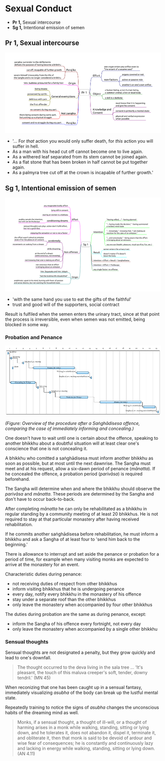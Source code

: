 # Sexual Conduct

- **Pr 1,** Sexual intercourse
- **Sg 1,** Intentional emission of semen

## Pr 1, Sexual intercourse

![Pr-1](./includes/mindmaps/pr-1.png)

- '... For *that* action you would only suffer death, for *this* action you will suffer in hell.
- As a man with his head cut off cannot become one to live again.
- As a withered leaf separated from its stem cannot be joined again.
- As a flat stone that has been broken in half cannot be put together again.
- As a palmyra tree cut off at the crown is incapable of further growth.'

<!-- latex
\clearpage
-->

## Sg 1, Intentional emission of semen

![Sg-1](./includes/mindmaps/sg-1.png)

- 'with the same hand you use to eat the gifts of the faithful'
- trust and good will of the supporters, social contract

Result is fulfiled when the semen enters the urinary tract, since at that point the process is irreversible, even when semen was not emitted, being blocked in some way.

### Probation and Penance

<!-- noexport_latex_begin -->
![Saṅghādisesa procedure](./includes/figures/sanghadisesa-procedure.png)
<!-- noexport_latex_end -->

<!-- latex
\enlargethispage*{4\baselineskip}
\par
\includemap[0.9\paperwidth]{../../src/includes/figures/sanghadisesa-procedure.png}
\par
\clearpage
-->

*(Figure: Overview of the procedure after a Saṅghādisesa offence, comparing the case of immediately informing and concealing.)*

One doesn't have to wait until one is certain about the offence, speaking to another bhikkhu about a doubtful situation will at least clear one's conscience that one is not concealing it.

A bhikkhu who comitted a saṅghādisesa must inform another bhikkhu as soon as possible, but at most until the next dawnrise. The Sangha must meet and at his request, allow a six-dawn period of penance (*mānatta*). If he concealed the offence, a probation period (*parivāsa*) is required beforehand.

The Sangha will determine when and where the bhikkhu should observe the *parivāsa* and *mānatta*. These periods are determined by the Sangha and don't have to occur back-to-back.

After completing *mānatta* he can only be rehabilitated as a bhikkhu in regular standing by a community meeting of at least 20 bhikkhus. He is not required to stay at that particular monastery after having received rehabilitation.

If he commits another saṅghādisesa before rehabilitation, he must inform a bhikkhu and ask a Sangha of at least four to 'send him back to the beginning.'

There is allowance to interrupt and set aside the penance or probation for a period of time, for example when many visiting monks are expected to arrive at the monastery for an event.

Characteristic duties during penance:

- not receiving duties of respect from other bhikkhus
- inform visiting bhikkhus that he is undergoing penance
- every day, notify every bhikkhu in the monastery of his offence
- stay under a separate roof than the other bhikkhus
- only leave the monastery when accompanied by four other bhikkhus

The duties during probation are the same as during penance, except:

- inform the Sangha of his offence every fortnight, not every day
- only leave the monastery when accompanied by a single other bhikkhu

### Sensual thoughts

Sensual thoughts are not designated a penalty, but they grow quickly and lead to one's downfall.

> The thought occurred to the deva living in the sala tree ... 'It's pleasant, the touch of this maluva creeper's soft, tender, downy tendril.' (MN 45)

When reconizing that one has been caught up in a sensual fantasy, immediately visualizing *asubha* of the body can break up the lustful mental state.

Repeatedly training to notice the signs of *asubha* changes the unconscious habits of the dreaming mind as well.

> Monks, if a sensual thought, a thought of ill-will, or a thought of harming
> arises in a monk while walking, standing, sitting or lying down, and he
> tolerates it, does not abandon it, dispel it, terminate it, and obliterate it,
> then that monk is said to be devoid of ardour and wise fear of consequences;
> he is constantly and continuously lazy and lacking in energy while walking,
> standing, sitting or lying down. (AN 4.11)

